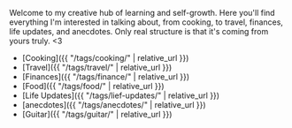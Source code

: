 Welcome to my creative hub of learning and self-growth. Here you'll find everything I'm interested in talking about, from 
cooking, to travel, finances, life updates, and anecdotes. Only real structure is that it's coming from yours truly. <3

- [Cooking]({{ "/tags/cooking/" | relative_url }})
- [Travel]({{ "/tags/travel/" | relative_url }})
- [Finances]({{ "/tags/finance/" | relative_url }})
- [Food]({{ "/tags/food/" | relative_url }})
- [Life Updates]({{ "/tags/lief-updates/" | relative_url }})
- [anecdotes]({{ "/tags/anecdotes/" | relative_url }})
- [Guitar]({{ "/tags/guitar/" | relative_url }})
